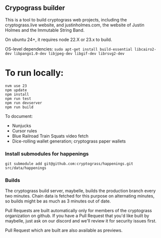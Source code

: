 ## Crypograss builder

This is a tool to build cryptograss web projects, including the cryptograss.live website, and justinholmes.com, the website of Justin Holmes and the Immutable String Band.

On ubuntu 24+, it requires node 22.X or 23.x to build.

OS-level dependencies:
`sudo apt-get install build-essential libcairo2-dev libpango1.0-dev libjpeg-dev libgif-dev librsvg2-dev`

# To run locally:

```
nvm use 23
npm update
npm install
npm run test
npm run devserver
npm run build
```

To document:

* Nunjucks
* Cursor rules
* Blue Railroad Train Squats video fetch
* Dice-rolling wallet generation; cryptograss paper wallets

### Install submodules for happenings


`git submodule add git@github.com:cryptograss/happenings.git src/data/happenings`

### Builds

The cryptograss build server, maybelle, builds the production branch every two minutes.  Chain data is fetched for this purpose on alternating minutes, so builds might be as much as 3 minutes out of date.


Pull Requests are built automatically only for members of the cryptograss organization on github.  If you have a Pull Request that you'd like built by maybelle, just ask on our discord and we'll review it for security issues first.


Pull Request which are built are also available as previews.
